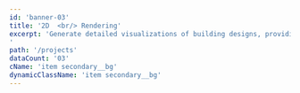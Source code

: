 ```yaml
---
id: 'banner-03'
title: '2D  <br/> Rendering'
excerpt: 'Generate detailed visualizations of building designs, providing clear insights into construction progress and planning.
'
path: '/projects'
dataCount: '03'
cName: 'item secondary__bg'
dynamicClassName: 'item secondary__bg'
---
```

